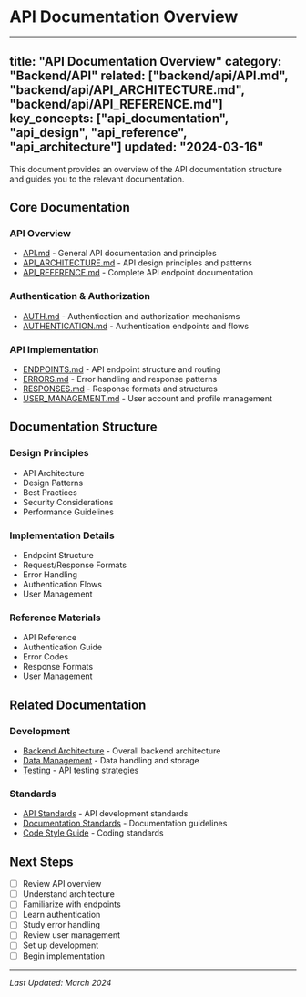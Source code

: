 # API Documentation Overview

---
title: "API Documentation Overview"
category: "Backend/API"
related: ["backend/api/API.md", "backend/api/API_ARCHITECTURE.md", "backend/api/API_REFERENCE.md"]
key_concepts: ["api_documentation", "api_design", "api_reference", "api_architecture"]
updated: "2024-03-16"
---

This document provides an overview of the API documentation structure and guides you to the relevant documentation.

## Core Documentation

### API Overview
- [API.md](API.md) - General API documentation and principles
- [API_ARCHITECTURE.md](API_ARCHITECTURE.md) - API design principles and patterns
- [API_REFERENCE.md](API_REFERENCE.md) - Complete API endpoint documentation

### Authentication & Authorization
- [AUTH.md](AUTH.md) - Authentication and authorization mechanisms
- [AUTHENTICATION.md](AUTHENTICATION.md) - Authentication endpoints and flows

### API Implementation
- [ENDPOINTS.md](ENDPOINTS.md) - API endpoint structure and routing
- [ERRORS.md](ERRORS.md) - Error handling and response patterns
- [RESPONSES.md](RESPONSES.md) - Response formats and structures
- [USER_MANAGEMENT.md](USER_MANAGEMENT.md) - User account and profile management

## Documentation Structure

### Design Principles
- API Architecture
- Design Patterns
- Best Practices
- Security Considerations
- Performance Guidelines

### Implementation Details
- Endpoint Structure
- Request/Response Formats
- Error Handling
- Authentication Flows
- User Management

### Reference Materials
- API Reference
- Authentication Guide
- Error Codes
- Response Formats
- User Management

## Related Documentation

### Development
- [Backend Architecture](../ARCHITECTURE.md) - Overall backend architecture
- [Data Management](../data/INDEX.md) - Data handling and storage
- [Testing](../../testing/backend/API_TESTING.md) - API testing strategies

### Standards
- [API Standards](../../standards/API_STANDARDS.md) - API development standards
- [Documentation Standards](../../standards/DOCUMENTATION.md) - Documentation guidelines
- [Code Style Guide](../../standards/CODE_STYLE.md) - Coding standards

## Next Steps

- [ ] Review API overview
- [ ] Understand architecture
- [ ] Familiarize with endpoints
- [ ] Learn authentication
- [ ] Study error handling
- [ ] Review user management
- [ ] Set up development
- [ ] Begin implementation

---

*Last Updated: March 2024* 
